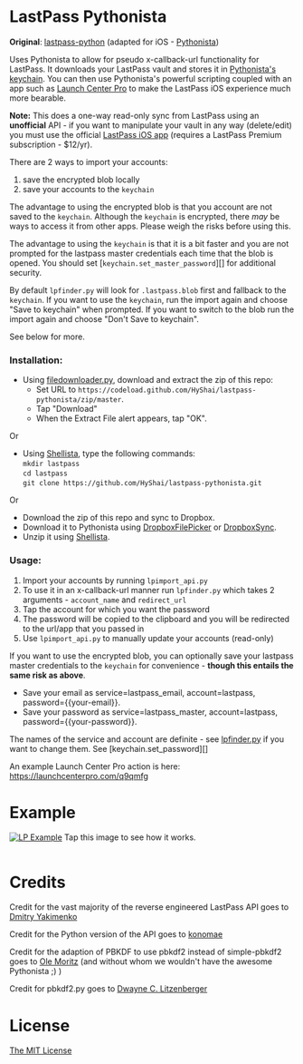 LastPass Pythonista
===================

**Original**: [lastpass-python][] (adapted for iOS - [Pythonista][])


Uses Pythonista to allow for pseudo x-callback-url functionality for LastPass. It downloads your LastPass vault and stores it in [Pythonista's keychain][]. You can then use Pythonista's powerful scripting coupled with an app such as [Launch Center Pro][] to make the LastPass iOS experience much more bearable.

**Note:** This does a one-way read-only sync from LastPass using an __unofficial__ API - if you want to manipulate your vault in any way (delete/edit) you must use the official [LastPass iOS app][] (requires a LastPass Premium subscription - $12/yr).


There are 2 ways to import your accounts:

1. save the encrypted blob locally
2. save your accounts to the `keychain`

The advantage to using the encrypted blob is that you account are not saved to the `keychain`. Although the `keychain` is encrypted, there *may* be ways to access it from other apps. Please weigh the risks before using this. 

The advantage to using the `keychain` is that it is a bit faster and you are not prompted for the lastpass master credentials each time that the blob is opened. You should set [`keychain.set_master_password`][] for additional security.

By default `lpfinder.py` will look for `.lastpass.blob` first and fallback to the `keychain`. If you want to use the `keychain`, run the import again and choose "Save to keychain" when prompted. If you want to switch to the blob run the import again and choose "Don't Save to keychain".

See below for more.

### Installation:

* Using [filedownloader.py][], download and extract the zip of this repo:
    * Set URL to `https://codeload.github.com/HyShai/lastpass-pythonista/zip/master`.
    * Tap "Download"
    * When the Extract File alert appears, tap "OK".

Or

* Using <a href="https://github.com/transistor1/shellista">Shellista</a>, type the following commands:<br>
    `mkdir lastpass`<br>
    `cd lastpass`<br>
    `git clone https://github.com/HyShai/lastpass-pythonista.git`

Or

* Download the zip of this repo and sync to Dropbox.
* Download it to Pythonista using [DropboxFilePicker][] or [DropboxSync][].
* Unzip it using [Shellista][].

### Usage:

1. Import your accounts by running `lpimport_api.py`
2. To use it in an x-callback-url manner run `lpfinder.py` which takes 2 arguments - `account_name` and `redirect_url`
3. Tap the account for which you want the password 
4. The password will be copied to the clipboard and you will be redirected to the url/app that you passed in
4. Use `lpimport_api.py` to manually update your accounts (read-only)

If you want to use the encrypted blob, you can optionally save your lastpass master credentials to the `keychain` for convenience - **though this entails the same risk as above**. 

* Save your email as service=lastpass_email, account=lastpass, password={{your-email}}. 
* Save your password as service=lastpass_master, account=lastpass, password={{your-password}}. 

The names of the service and account are definite - see [lpfinder.py][] if you want to change them. See [keychain.set_password][]

An example Launch Center Pro action is here: https://launchcenterpro.com/q9qmfg 

Example
=======

<a href="https://www.youtube.com/watch?v=8WmbEWjLWbY" target="_blank"><img src="http://img.youtube.com/vi/8WmbEWjLWbY/0.jpg" alt="LP Example"></a> Tap this image to see how it works.

```python

```
Credits
=======

Credit for the vast majority of the reverse engineered LastPass API goes to [Dmitry Yakimenko][]

Credit for the Python version of the API goes to [konomae][]

Credit for the adaption of PBKDF to use pbkdf2 instead of simple-pbkdf2 goes to [Ole Moritz][] (and without whom we wouldn't have the awesome Pythonista ;) )

Credit for pbkdf2.py goes to [Dwayne C. Litzenberger][]

License
=======

[The MIT License][]

  [Pythonista]: https://itunes.apple.com/us/app/pythonista/id528579881
  [lastpass-python]: https://github.com/konomae/lastpass-python
  [The MIT License]: http://opensource.org/licenses/mit-license.php
  [Launch Center Pro]: https://itunes.apple.com/us/app/launch-center-pro/id532016360?mt=8&uo=4&at=11l6hc&ct=fnd
  [LastPass iOS app]:https://itunes.apple.com/us/app/lastpass-for-premium-customers/id324613447?mt=8&uo=4&at=11l6hc&ct=fnd
  [DropboxFilePicker]:https://gist.github.com/omz/fb180c58c94526e2c40b
  [DropboxSync]:https://gist.github.com/sidewinder42/8631794
  [Shellista]:https://github.com/transistor1/shellista
  [konomae]:https://github.com/konomae
  [Ole Moritz]:https://github.com/omz
  [Dwayne C. Litzenberger]:https://github.com/dlitz/python-pbkdf2
  [Pythonista's keychain]:http://omz-software.com/pythonista/docs/ios/keychain.html
  [Dmitry Yakimenko]:https://github.com/detunized
  [filedownloader.py]:https://gist.github.com/elliospizzaman/89edf288a15fde45682a
  [`keychain.set_password`]:http://omz-software.com/pythonista/docs/ios/keychain.html#keychain.set_password
  [lpfinder.py]:https://github.com/HyShai/lastpass-pythonista/blob/master/lpfinder.py#L27
  [keychain.set_master_password]:http://omz-software.com/pythonista/docs/ios/keychain.html#keychain.set_master_password
  [LastPass iOS app]:https://itunes.apple.com/us/app/lastpass-for-premium-customers/id324613447?mt=8&uo=4&at=11l6hc&ct=fnd
